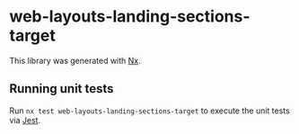 # web-layouts-landing-sections-target

This library was generated with [Nx](https://nx.dev).

## Running unit tests

Run `nx test web-layouts-landing-sections-target` to execute the unit tests via [Jest](https://jestjs.io).
